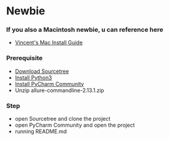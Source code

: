 # Newbie

### If you also a Macintosh newbie, u can reference here
* [Vincent's Mac Install Guide](https://gist.github.com/Jian-Min-Huang/508ca3f954e13ceeaa7219de6b14c811)

### Prerequisite
* [Download Sourcetree](https://www.sourcetreeapp.com/)
* [Install Python3](https://www.python.org/downloads/)
* [Install PyCharm Community](https://www.jetbrains.com/pycharm/download/)
* Unzip allure-commandline-2.13.1.zip

### Step
* open Sourcetree and clone the project
* open PyCharm Community and open the project
* running README.md

